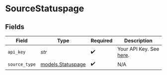 # SourceStatuspage


## Fields

| Field                                                                                                 | Type                                                                                                  | Required                                                                                              | Description                                                                                           |
| ----------------------------------------------------------------------------------------------------- | ----------------------------------------------------------------------------------------------------- | ----------------------------------------------------------------------------------------------------- | ----------------------------------------------------------------------------------------------------- |
| `api_key`                                                                                             | *str*                                                                                                 | :heavy_check_mark:                                                                                    | Your API Key. See <a href="https://developer.statuspage.io/#section/Authentication/api_key">here</a>. |
| `source_type`                                                                                         | [models.Statuspage](../models/statuspage.md)                                                          | :heavy_check_mark:                                                                                    | N/A                                                                                                   |